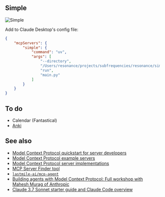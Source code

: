 ## Simple

![Simple](https://github.com/user-attachments/assets/76ef0d2d-04f5-49d1-ba55-539f9dedc7df)

Add to Claude Desktop's config file:

``` json
{
    "mcpServers": {
        "simple": {
            "command": "uv",
            "args": [
                "--directory",
                "/Users/resonance/projects/subfrequencies/resonance/simple",
                "run",
                "main.py"
            ]
        }
    }
}
```

## To do

- Calendar (Fantastical)
- [Anki](https://github.com/scorzeth/anki-mcp-server)

## See also

- [Model Context Protocol quickstart for server developers](https://modelcontextprotocol.io/quickstart/server)
- [Model Context Protocol example servers](https://modelcontextprotocol.io/examples)
- [Model Context Protocol server implementations](https://github.com/modelcontextprotocol/servers)
- [MCP Server Finder tool](https://www.mcpserverfinder.com/)
- [`lastmile-ai/mcp-agent`](https://github.com/lastmile-ai/mcp-agent)
- [Building agents with Model Context Protocol: Full workshop with Mahesh Murag of Anthropic](https://www.youtube.com/watch?v=kQmXtrmQ5Zg&t=3415s)
- [Claude 3.7 Sonnet starter guide and Claude Code overview](https://www.youtube.com/watch?v=jCVO57fZIfM)
